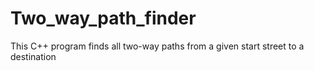 # Two_way_path_finder
This C++ program finds all two-way paths from a given start street to a destination
